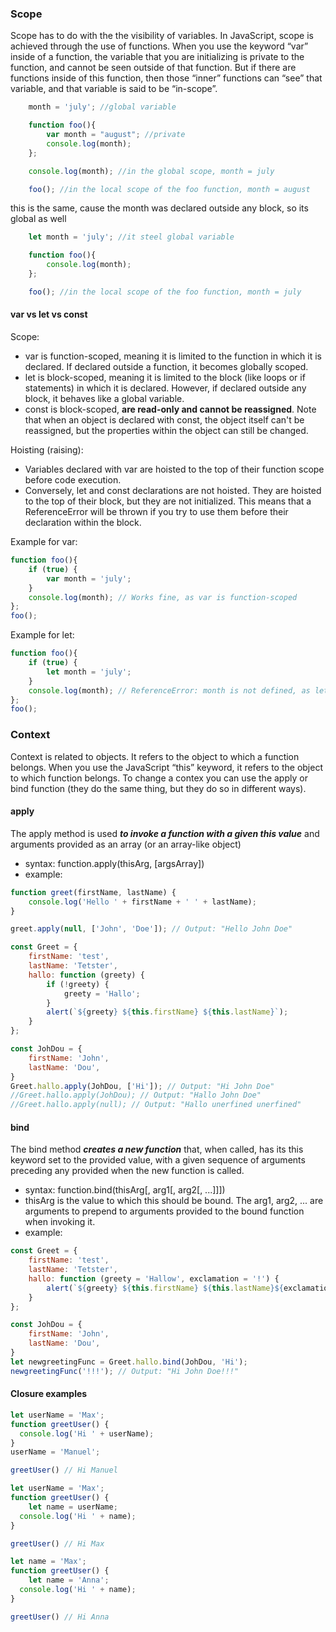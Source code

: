 ### Scope
Scope has to do with the the visibility of variables. 
In JavaScript, scope is achieved through the use of functions. 
When you use the keyword “var” inside of a function, the variable that you are initializing is private to the function, and cannot be seen outside of that function. 
But if there are functions inside of this function, then those “inner” functions can “see” that variable, and that variable is said to be “in-scope”. 
```javascript
    month = 'july'; //global variable

    function foo(){
        var month = "august"; //private
        console.log(month);
    };

    console.log(month); //in the global scope, month = july

    foo(); //in the local scope of the foo function, month = august
```
this is the same, cause the month was declared outside any block, so its global as well 
```javascript
    let month = 'july'; //it steel global variable

    function foo(){
        console.log(month);
    };

    foo(); //in the local scope of the foo function, month = july
```

#### var vs let vs const
   Scope:
   - var is function-scoped, meaning it is limited to the function in which it is declared. If declared outside a function, it becomes globally scoped.
   - let is block-scoped, meaning it is limited to the block (like loops or if statements) in which it is declared. However, if declared outside any block, it behaves like a global variable.
   - const is block-scoped, **are read-only and cannot be reassigned**. Note that when an object is declared with const, the object itself can't be reassigned, but the properties within the object can still be changed.
   
Hoisting (raising):
   - Variables declared with var are hoisted to the top of their function scope before code execution.
   - Conversely, let and const declarations are not hoisted. They are hoisted to the top of their block, 
but they are not initialized. This means that a ReferenceError will be thrown if you try to use them before their declaration within the block.

   Example for var:
```javascript
function foo(){
    if (true) {
        var month = 'july'; 
    }
    console.log(month); // Works fine, as var is function-scoped
};
foo();
```

Example for let:
```javascript
function foo(){
    if (true) {
        let month = 'july'; 
    }
    console.log(month); // ReferenceError: month is not defined, as let is block-scoped
};
foo();
```

### Context
Context is related to objects. It refers to the object to which a function belongs. 
When you use the JavaScript “this” keyword, it refers to the object to which function belongs.
To change a contex you can use the apply or bind function (they do the same thing, but they do so in different ways).
#### apply
The apply method is used **_to invoke a function with a given this value_** and arguments provided as an array (or an array-like object)
- syntax: function.apply(thisArg, [argsArray])
- example:
```javascript
function greet(firstName, lastName) {
    console.log('Hello ' + firstName + ' ' + lastName);
}

greet.apply(null, ['John', 'Doe']); // Output: "Hello John Doe"
```

```javascript
const Greet = {
    firstName: 'test',
    lastName: 'Tetster',
    hallo: function (greety) {
        if (!greety) {
            greety = 'Hallo';
        }
        alert(`${greety} ${this.firstName} ${this.lastName}`);
    }
};

const JohDou = {
    firstName: 'John',
    lastName: 'Dou',
}
Greet.hallo.apply(JohDou, ['Hi']); // Output: "Hi John Doe"
//Greet.hallo.apply(JohDou); // Output: "Hallo John Doe"
//Greet.hallo.apply(null); // Output: "Hallo unerfined unerfined"
```
#### bind
The bind method _**creates a new function**_ that, when called, has its this keyword set to the provided value, 
with a given sequence of arguments preceding any provided when the new function is called.
- syntax: function.bind(thisArg[, arg1[, arg2[, ...]]])
- thisArg is the value to which this should be bound. The arg1, arg2, ... are arguments to prepend to arguments provided to the bound function when invoking it.
- example:
```javascript
const Greet = {
    firstName: 'test',
    lastName: 'Tetster',
    hallo: function (greety = 'Hallow', exclamation = '!') {
        alert(`${greety} ${this.firstName} ${this.lastName}${exclamation}`);
    }
};

const JohDou = {
    firstName: 'John',
    lastName: 'Dou',
}
let newgreetingFunc = Greet.hallo.bind(JohDou, 'Hi');
newgreetingFunc('!!!'); // Output: "Hi John Doe!!!"
```

#### Closure examples
```javascript
let userName = 'Max';
function greetUser() {
  console.log('Hi ' + userName);
}
userName = 'Manuel';

greetUser() // Hi Manuel
```

```javascript
let userName = 'Max';
function greetUser() {
    let name = userName;
  console.log('Hi ' + name);
}

greetUser() // Hi Max
```

```javascript
let name = 'Max';
function greetUser() {
    let name = 'Anna';
  console.log('Hi ' + name);
}

greetUser() // Hi Anna
```